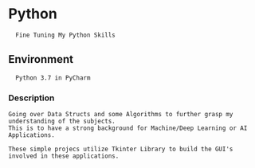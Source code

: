 # Python

      Fine Tuning My Python Skills
      
 ## Environment
      Python 3.7 in PyCharm
      
      
 ###  Description
 ```
Going over Data Structs and some Algorithms to further grasp my understanding of the subjects. 
This is to have a strong background for Machine/Deep Learning or AI Applications. 
      
These simple projecs utilize Tkinter Library to build the GUI's involved in these applications. 
       
 
